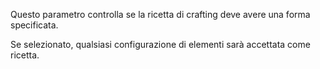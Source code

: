 Questo parametro controlla se la ricetta di crafting deve avere una forma specificata.

Se selezionato, qualsiasi configurazione di elementi sarà accettata come ricetta.